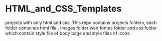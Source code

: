 # HTML_and_CSS_Templates
projects with only html and css.
This repo contains projects folders, each folder containes html file , images folder wed fontes folder and css folder 
which contain style file of body bage and style files  of icons. 
